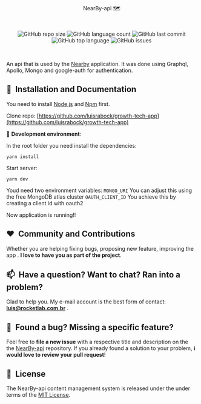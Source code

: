   

<br/>
<p align="center">
    NearBy-api 🗺️
</p>

<br/>
<p align="center">
    <img alt="GitHub repo size" src="https://img.shields.io/github/repo-size/luisrabock/growth-tech-app?style=flat-square">
      <img alt="GitHub language count" src="https://img.shields.io/github/languages/count/luisrabock/nearby-api?style=flat-square">
	<img alt="GitHub last commit" src="https://img.shields.io/github/last-commit/luisrabock/nearby-api?color=blue&style=flat-square">
        <img alt="GitHub top language" src="https://img.shields.io/github/languages/top/luisrabock/nearby-api">
        <img alt="GitHub issues" src="https://img.shields.io/github/issues-raw/luisrabock/nearby-api?color=red">
</p>
<br/>



  
 
An api that is used by the [Nearby](https://github.com/luisrabock/nearby-web) application. It was done using Graphql, Apollo, Mongo and google-auth for authentication.


## 🚀&nbsp; Installation and Documentation

You need to install  [Node.js](https://nodejs.org/en/download/)  and  [Npm]([https://www.npmjs.com/](https://www.npmjs.com/))  first.

Clone repo: [https://github.com/luisrabock/growth-tech-app](https://github.com/luisrabock/growth-tech-app)

🧪 **Development environment**:

In the root folder you need install the dependencies:

```yarn install```

Start server:

```yarn dev```

Youd need   two environment variables:
```MONGO_URI```    You can adjust this using the free MongoDB atlas cluster
```OAUTH_CLIENT_ID```   You achieve this by creating a client id with oauth2


Now application is running!!

## ❤️&nbsp; Community and Contributions

Whether you are helping fixing bugs, proposing new feature, improving the app . **I love to have you as part of the project**.


## 📫&nbsp; Have a question? Want to chat? Ran into a problem?

  
Glad to help you. My e-mail account is the best form of contact: **luis@rocketlab.com.br** .


## 🤝&nbsp; Found a bug? Missing a specific feature?

Feel free to **file a new issue** with a respective title and description on the the [NearBy-api](https://github.com/luisrabock/nearby-api/issues) repository. If you already found a solution to your problem, **i would love to review your pull request**!

## 📘&nbsp; License
The NearBy-api content management system is released under the under terms of the [MIT License](LICENSE).